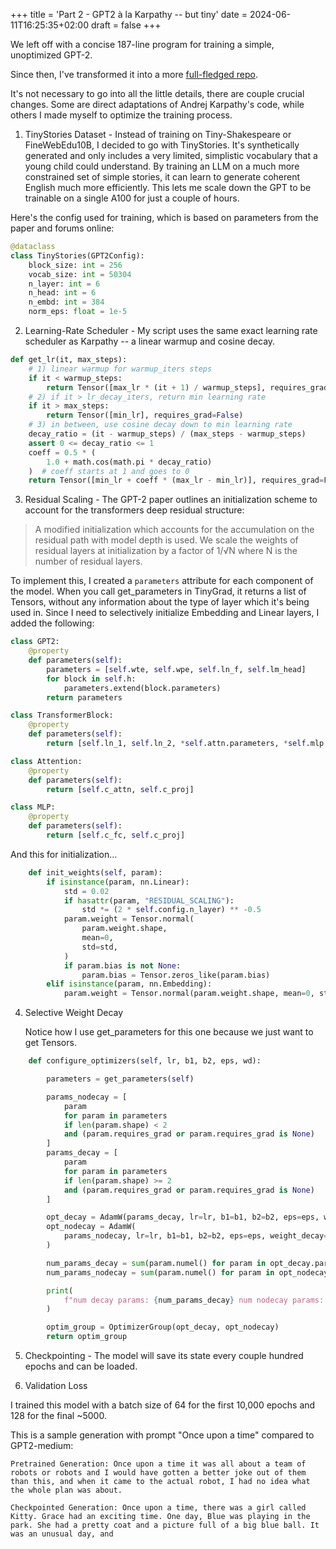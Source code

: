 +++
title = 'Part 2 - GPT2 à la Karpathy -- but tiny'
date = 2024-06-11T16:25:35+02:00
draft = false
+++

We left off with a concise 187-line program for training a simple, unoptimized GPT-2.

Since then, I've transformed it into a more [full-fledged repo](https://github.com/nichoffs/gpt2/tree/main).

It's not necessary to go into all the little details, there are couple crucial changes.
Some are direct adaptations of Andrej Karpathy's code, while others I made myself to 
optimize the training process.

1. TinyStories Dataset - Instead of training on Tiny-Shakespeare or FineWebEdu10B, I
decided to go with TinyStories. It's synthetically generated and only includes a very
limited, simplistic vocabulary that a young child could understand. By training an LLM 
on a much more constrained set of simple stories, it can learn to generate coherent English
much more efficiently. This lets me scale down the GPT to be trainable on a single A100
for just a couple of hours.

Here's the config used for training, which is based on parameters from the paper and 
forums online:

```python
@dataclass
class TinyStories(GPT2Config):
    block_size: int = 256
    vocab_size: int = 50304
    n_layer: int = 6
    n_head: int = 6
    n_embd: int = 384
    norm_eps: float = 1e-5
```

2. Learning-Rate Scheduler - My script uses the same exact learning rate scheduler as
Karpathy -- a linear warmup and cosine decay. 

```python
def get_lr(it, max_steps):
    # 1) linear warmup for warmup_iters steps
    if it < warmup_steps:
        return Tensor([max_lr * (it + 1) / warmup_steps], requires_grad=False)
    # 2) if it > lr_decay_iters, return min learning rate
    if it > max_steps:
        return Tensor([min_lr], requires_grad=False)
    # 3) in between, use cosine decay down to min learning rate
    decay_ratio = (it - warmup_steps) / (max_steps - warmup_steps)
    assert 0 <= decay_ratio <= 1
    coeff = 0.5 * (
        1.0 + math.cos(math.pi * decay_ratio)
    )  # coeff starts at 1 and goes to 0
    return Tensor([min_lr + coeff * (max_lr - min_lr)], requires_grad=False)
```

3. Residual Scaling - The GPT-2 paper outlines an initialization scheme to account for 
the transformers deep residual structure:
> A modified initialization which accounts
> for the accumulation on the residual path with model depth
> is used. We scale the weights of residual layers at initialization by a factor of 1/√N where N is the number of residual layers. 

To implement this, I created a `parameters` attribute for each component of the model.
When you call get_parameters in TinyGrad, it returns a list of Tensors, without any
information about the type of layer which it's being used in. Since I need to selectively
initialize Embedding and Linear layers, I added the following:

```python
class GPT2:
    @property
    def parameters(self):
        parameters = [self.wte, self.wpe, self.ln_f, self.lm_head]
        for block in self.h:
            parameters.extend(block.parameters)
        return parameters
```

```python
class TransformerBlock:
    @property
    def parameters(self):
        return [self.ln_1, self.ln_2, *self.attn.parameters, *self.mlp.parameters]
```
```python
class Attention:
    @property
    def parameters(self):
        return [self.c_attn, self.c_proj]
```
```python
class MLP:
    @property
    def parameters(self):
        return [self.c_fc, self.c_proj]
```

And this for initialization...

```python
    def init_weights(self, param):
        if isinstance(param, nn.Linear):
            std = 0.02
            if hasattr(param, "RESIDUAL_SCALING"):
                std *= (2 * self.config.n_layer) ** -0.5
            param.weight = Tensor.normal(
                param.weight.shape,
                mean=0,
                std=std,
            )
            if param.bias is not None:
                param.bias = Tensor.zeros_like(param.bias)
        elif isinstance(param, nn.Embedding):
            param.weight = Tensor.normal(param.weight.shape, mean=0, std=0.02)

```

4. Selective Weight Decay

    Notice how I use get_parameters for this one because we just want to get Tensors.

```python
    def configure_optimizers(self, lr, b1, b2, eps, wd):

        parameters = get_parameters(self)

        params_nodecay = [
            param
            for param in parameters
            if len(param.shape) < 2
            and (param.requires_grad or param.requires_grad is None)
        ]
        params_decay = [
            param
            for param in parameters
            if len(param.shape) >= 2
            and (param.requires_grad or param.requires_grad is None)
        ]

        opt_decay = AdamW(params_decay, lr=lr, b1=b1, b2=b2, eps=eps, weight_decay=wd)
        opt_nodecay = AdamW(
            params_nodecay, lr=lr, b1=b1, b2=b2, eps=eps, weight_decay=0
        )

        num_params_decay = sum(param.numel() for param in opt_decay.params)
        num_params_nodecay = sum(param.numel() for param in opt_nodecay.params)

        print(
            f"num decay params: {num_params_decay} num nodecay params: {num_params_nodecay}"
        )

        optim_group = OptimizerGroup(opt_decay, opt_nodecay)
        return optim_group
```

5. Checkpointing - The model will save its state every couple hundred epochs and can 
be loaded.

6. Validation Loss

I trained this model with a batch size of 64 for the first 10,000 epochs and 128 for the final ~5000.

This is a sample generation with prompt "Once upon a time" compared to GPT2-medium:

```text
Pretrained Generation: Once upon a time it was all about a team of robots or robots and I would have gotten a better joke out of them than this, and when it came to the actual robot, I had no idea what the whole plan was about.

Checkpointed Generation: Once upon a time, there was a girl called Kitty. Grace had an exciting time. One day, Blue was playing in the park. She had a pretty coat and a picture full of a big blue ball. It was an unusual day, and
```
